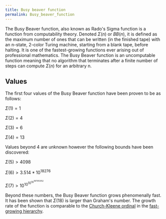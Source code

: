 ```yaml
---
title: Busy beaver function
permalink: Busy_beaver_function
---
```












The Busy Beaver function, also known as Rado's Sigma function is a
function from computability theory. Denoted $\Sigma(n)$ or $BB(n)$, it
is defined as the maximum number of ones that can be written (in the
finished tape) with an n-state, 2-color Turing machine, starting from a
blank tape, before halting. It is one of the fastest-growing functions
ever arising out of professional mathematics. The Busy Beaver function
is an uncomputable function meaning that no algorithm that terminates
after a finite number of steps can compute $\Sigma(n)$ for an arbitrary
n.

## Values

The first four values of the Busy Beaver function have been proven to be
as follows:

$\Sigma(1)=1$

$\Sigma(2)=4$

$\Sigma(3)=6$

$\Sigma(4)=13$

Values beyond 4 are unknown however the following bounds have been
discovered:

$\Sigma(5)>4098$

$\Sigma(6)>3.514 * 10^{18276}$

$\Sigma(7)>10^{10^{10^{10^{18705352}}}}$

Beyond these numbers, the Busy Beaver function grows phenomenally fast.
It has been shown that $\Sigma(18)$ is larger than Graham's number. The
growth rate of the function is comparable to the [Church-Kleene
ordinal](Church-Kleene "Church-Kleene")
in the [fast-growing
hierarchy](Fast-growing_hierarchy "Fast-growing hierarchy").


